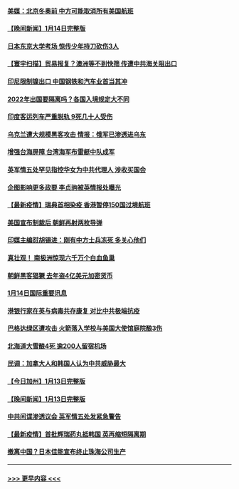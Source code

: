 #### [美媒：北京冬奥前 中方可能取消所有美国航班](../pages/prog202/a103321698.md?t=01151450) 
#### [【晚间新闻】1月14日完整版](../pages/prog202/a103321621.md?t=01151450) 
#### [日本东京大学考场 惊传少年持刀砍伤3人](../pages/prog202/a103321640.md?t=01151450) 
#### [【寰宇扫描】贸易报复？澳洲等不到快筛 传遭中共海关阻出口](../pages/prog202/a103317716.md?t=01151450) 
#### [印尼限制镍出口 中国钢铁和汽车业首当其冲](../pages/prog202/a103320935.md?t=01151450) 
#### [2022年出国要隔离吗？各国入境规定大不同](../pages/prog202/a103321106.md?t=01151450) 
#### [印度客运列车严重脱轨 9死几十人受伤](../pages/prog202/a103321405.md?t=01151450) 
#### [乌克兰遭大规模黑客攻击 情报：俄军已渗透进乌东](../pages/prog202/a103321455.md?t=01151450) 
#### [增强台海屏障 台湾海军布雷艇中队成军](../pages/prog202/a103321416.md?t=01151450) 
#### [英军情五处罕见指控华女为中共代理人 涉收买国会](../pages/prog202/a103321349.md?t=01151450) 
#### [企图影响更多政要 李贞驹被英情报处曝光](../pages/prog202/a103321212.md?t=01151450) 
#### [【最新疫情】瑞典首相染疫 香港暂停150国过境航班](../pages/prog202/a103321206.md?t=01151450) 
#### [美国宣布制裁后 朝鲜再射两枚导弹](../pages/prog202/a103321204.md?t=01151450) 
#### [印媒主编怼胡锡进：刚有中方士兵冻死 多关心他们](../pages/prog202/a103321148.md?t=01151450) 
#### [真壮观！ 南极洲惊现六千万个白血鱼巢](../pages/prog202/a103320944.md?t=01151450) 
#### [朝鲜黑客猖獗 去年盗4亿美元加密货币](../pages/prog202/a103320924.md?t=01151450) 
#### [1月14日国际重要讯息](../pages/prog202/a103320947.md?t=01151450) 
#### [港银行家在英与病毒共存康复 对比中共极端抗疫](../pages/prog202/a103320951.md?t=01151450) 
#### [巴格达绿区遭攻击 火箭落入学校与美国大使馆庭院酿3伤](../pages/prog202/a103320791.md?t=01151450) 
#### [北海道大雪酿4死 逾200人留宿机场](../pages/prog202/a103320784.md?t=01151450) 
#### [民调：加拿大人和韩国人认为中共威胁最大](../pages/prog202/a103320750.md?t=01151450) 
#### [【今日加州】1月13日完整版](../pages/prog202/a103320715.md?t=01151450) 
#### [【晚间新闻】1月13日完整版](../pages/prog202/a103320690.md?t=01151450) 
#### [中共间谍渗透议会 英军情五处发紧急警告](../pages/prog202/a103320540.md?t=01151450) 
#### [【最新疫情】首批辉瑞药丸抵韩国 英再缩短隔离期](../pages/prog202/a103320345.md?t=01151450) 
#### [撤离中国？日本佳能宣布终止珠海公司生产](../pages/prog202/a103320432.md?t=01151450) 

----
#### [ >>> 更早内容 <<< ](../indexes/prog202-earlier.md)
